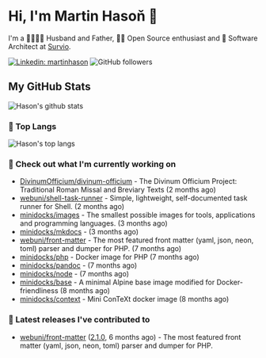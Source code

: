 # Hi, I'm Martin Hasoň 👋

I'm a 👨‍👩‍👧‍👦 Husband and Father, 🧑‍💻 Open Source enthusiast and 📐 Software Architect at [Survio](https://www.survio.com).

[![Linkedin: martinhason](https://img.shields.io/badge/-Martin%20Hasoň-blue?style=flat-square&logo=Linkedin&logoColor=white&link=https://www.linkedin.com/in/martinhason/)](https://www.linkedin.com/in/martinhason/)
![GitHub followers](https://img.shields.io/github/followers/hason?label=Follow&style=social)


## My GitHub Stats
![Hason's github stats](https://github-readme-stats.vercel.app/api?username=hason&show_icons=true&include_all_commits=true&theme=dracula&hide_border=true&hide_title=true)

### 💾 Top Langs
![Hason's top langs](https://github-readme-stats.vercel.app/api/top-langs/?username=hason&layout=compact&theme=dracula&hide_border=true&hide_title=true)

### 👷 Check out what I'm currently working on

- [DivinumOfficium/divinum-officium](https://github.com/DivinumOfficium/divinum-officium) - The Divinum Officium Project: Traditional Roman Missal and Breviary Texts (2 months ago)
- [webuni/shell-task-runner](https://github.com/webuni/shell-task-runner) - Simple, lightweight, self-documented task runner for Shell. (2 months ago)
- [minidocks/images](https://github.com/minidocks/images) - The smallest possible images for tools, applications and programming languages. (3 months ago)
- [minidocks/mkdocs](https://github.com/minidocks/mkdocs) -  (3 months ago)
- [webuni/front-matter](https://github.com/webuni/front-matter) - The most featured front matter (yaml, json, neon, toml) parser and dumper for PHP. (7 months ago)
- [minidocks/php](https://github.com/minidocks/php) - Docker image for PHP (7 months ago)
- [minidocks/pandoc](https://github.com/minidocks/pandoc) -  (7 months ago)
- [minidocks/node](https://github.com/minidocks/node) -  (7 months ago)
- [minidocks/base](https://github.com/minidocks/base) - A minimal Alpine base image modified for Docker-friendliness (8 months ago)
- [minidocks/context](https://github.com/minidocks/context) - Mini ConTeXt docker image (8 months ago)

### 🔭 Latest releases I've contributed to

- [webuni/front-matter](https://github.com/webuni/front-matter) ([2.1.0](https://github.com/webuni/front-matter/releases/tag/2.1.0), 6 months ago) - The most featured front matter (yaml, json, neon, toml) parser and dumper for PHP.
